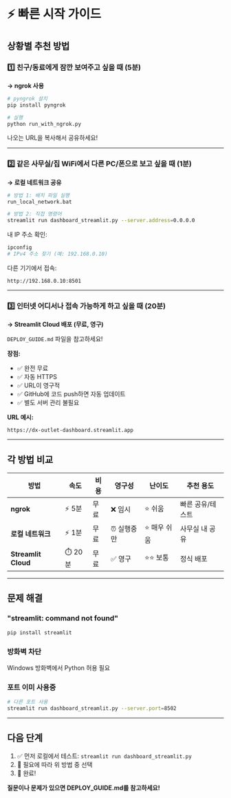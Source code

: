 # ⚡ 빠른 시작 가이드

## 상황별 추천 방법

### 1️⃣ 친구/동료에게 잠깐 보여주고 싶을 때 (5분)
**→ ngrok 사용**
```bash
# pyngrok 설치
pip install pyngrok

# 실행
python run_with_ngrok.py
```
나오는 URL을 복사해서 공유하세요!

---

### 2️⃣ 같은 사무실/집 WiFi에서 다른 PC/폰으로 보고 싶을 때 (1분)
**→ 로컬 네트워크 공유**
```bash
# 방법 1: 배치 파일 실행
run_local_network.bat

# 방법 2: 직접 명령어
streamlit run dashboard_streamlit.py --server.address=0.0.0.0
```

내 IP 주소 확인:
```bash
ipconfig
# IPv4 주소 찾기 (예: 192.168.0.10)
```

다른 기기에서 접속:
```
http://192.168.0.10:8501
```

---

### 3️⃣ 인터넷 어디서나 접속 가능하게 하고 싶을 때 (20분)
**→ Streamlit Cloud 배포 (무료, 영구)**

`DEPLOY_GUIDE.md` 파일을 참고하세요!

**장점:**
- ✅ 완전 무료
- ✅ 자동 HTTPS
- ✅ URL이 영구적
- ✅ GitHub에 코드 push하면 자동 업데이트
- ✅ 별도 서버 관리 불필요

**URL 예시:**
```
https://dx-outlet-dashboard.streamlit.app
```

---

## 각 방법 비교

| 방법 | 속도 | 비용 | 영구성 | 난이도 | 추천 용도 |
|------|------|------|--------|--------|----------|
| **ngrok** | ⚡ 5분 | 무료 | ❌ 임시 | ⭐ 쉬움 | 빠른 공유/테스트 |
| **로컬 네트워크** | ⚡ 1분 | 무료 | ⏰ 실행중만 | ⭐ 매우 쉬움 | 사무실 내 공유 |
| **Streamlit Cloud** | ⏱️ 20분 | 무료 | ✅ 영구 | ⭐⭐ 보통 | 정식 배포 |

---

## 문제 해결

### "streamlit: command not found"
```bash
pip install streamlit
```

### 방화벽 차단
Windows 방화벽에서 Python 허용 필요

### 포트 이미 사용중
```bash
# 다른 포트 사용
streamlit run dashboard_streamlit.py --server.port=8502
```

---

## 다음 단계

1. ✅ 먼저 로컬에서 테스트: `streamlit run dashboard_streamlit.py`
2. 🚀 필요에 따라 위 방법 중 선택
3. 🎉 완료!

**질문이나 문제가 있으면 DEPLOY_GUIDE.md를 참고하세요!**

